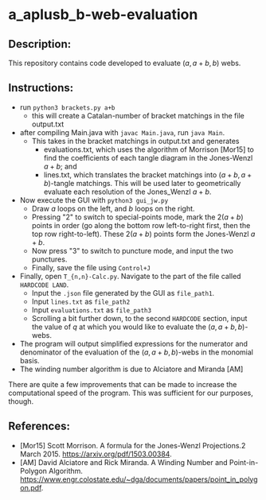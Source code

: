 # a_aplusb_b-web-evaluation

## Description:
This repository contains code developed to evaluate $(a, a+b, b)$ webs.

## Instructions:
* run `python3 brackets.py a+b`
	* this will create a Catalan-number of bracket matchings in the file output.txt
* after compiling Main.java with `javac Main.java`, run `java Main`.
	* This takes in the bracket matchings in output.txt and generates
		* evaluations.txt, which uses the algorithm of Morrison [Mor15] to find the coefficients of each tangle diagram in the Jones-Wenzl $a+b$; and
		* lines.txt, which translates the bracket matchings into $(a+b,a+b)$-tangle matchings. This will be used later to geometrically evaluate each resolution of the Jones_Wenzl $a+b$.
* Now execute the GUI with `python3 gui_jw.py`
	* Draw $a$ loops on the left, and $b$ loops on the right.
	* Pressing "2" to switch to special-points mode, mark the $2(a+b)$ points in order (go along the bottom row left-to-right first, then the top row right-to-left). These $2(a+b)$ points form the Jones-Wenzl $a+b$. 
	* Now press "3" to switch to puncture mode, and input the two punctures. 
	* Finally, save the file using `Control+J`
* Finally, open `T_{n,n}-Calc.py`. Navigate to the part of the file called `HARDCODE LAND`. 
	* Input the `.json` file generated by the GUI as `file_path1`.
	* Input `lines.txt` as `file_path2`
	* Input `evaluations.txt` as `file_path3`
	* Scrolling a bit further down, to the second `HARDCODE` section, input the value of $q$ at which you would like to evaluate the $(a, a+b, b)$-webs.
* The program will output simplified expressions for the numerator and denominator of the evaluation of the $(a, a+b, b)$-webs in the monomial basis.
* The winding number algorithm is due to Alciatore and Miranda [AM]

There are quite a few improvements that can be made to increase the
computational speed of the program. This was sufficient for our purposes, though.

## References:
* [Mor15] Scott Morrison. A formula for the Jones-Wenzl Projections.2 March 2015. <https://arxiv.org/pdf/1503.00384>.
* [AM] David Alciatore and Rick Miranda. A Winding Number and Point-in-Polygon Algorithm. <https://www.engr.colostate.edu/~dga/documents/papers/point_in_polygon.pdf>.